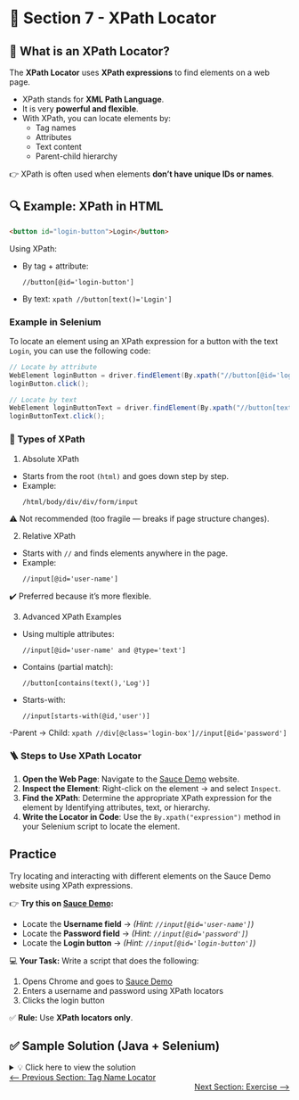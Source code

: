 # 🧭 Section 7 - XPath Locator  

## 📖 What is an XPath Locator?  

The **XPath Locator** uses **XPath expressions** to find elements on a web page.  

- XPath stands for **XML Path Language**.  
- It is very **powerful and flexible**.  
- With XPath, you can locate elements by:  
  - Tag names  
  - Attributes  
  - Text content  
  - Parent-child hierarchy  

👉 XPath is often used when elements **don’t have unique IDs or names**.  

## 🔍 Example: XPath in HTML  

```html
<button id="login-button">Login</button>
```
Using XPath:
  - By tag + attribute:
    ```xpath
    //button[@id='login-button']
    ```
   - By text:
    ```xpath
    //button[text()='Login']
    ```
### Example in Selenium

To locate an element using an XPath expression for a button with the text `Login`, you can use the following code:

```java
// Locate by attribute
WebElement loginButton = driver.findElement(By.xpath("//button[@id='login-button']"));
loginButton.click();

// Locate by text
WebElement loginButtonText = driver.findElement(By.xpath("//button[text()='Login']"));
loginButtonText.click();
```
### 🎯 Types of XPath
1. Absolute XPath
  - Starts from the root `(html)` and goes down step by step.
  - Example:
    ```xpath
    /html/body/div/div/form/input
    ```
⚠️ Not recommended (too fragile — breaks if page structure changes).

2. Relative XPath
  - Starts with `//` and finds elements anywhere in the page.
  - Example:
    ```xpath
    //input[@id='user-name']
    ```
✔️ Preferred because it’s more flexible.

3. Advanced XPath Examples
  - Using multiple attributes:
    ```xpath
    //input[@id='user-name' and @type='text']
    ```
  - Contains (partial match):
    ```xpath
    //button[contains(text(),'Log')]
    ```
  - Starts-with:
    ```xpath
    //input[starts-with(@id,'user')]
    ```
  -Parent → Child:
    ```xpath
    //div[@class='login-box']//input[@id='password']
    ```
### 🪜 Steps to Use XPath Locator

1. **Open the Web Page**: Navigate to the [Sauce Demo](https://www.saucedemo.com/) website.
2. **Inspect the Element**: Right-click on the element → and select `Inspect`.
3. **Find the XPath**: Determine the appropriate XPath expression for the element by Identifying attributes, text, or hierarchy.
4. **Write the Locator in Code**: Use the `By.xpath("expression")` method in your Selenium script to locate the element.

## Practice

Try locating and interacting with different elements on the Sauce Demo website using XPath expressions. 

👉 **Try this on [Sauce Demo](https://www.saucedemo.com/):**  

- Locate the **Username field** → *(Hint: `//input[@id='user-name']`)*  
- Locate the **Password field** → *(Hint: `//input[@id='password']`)*  
- Locate the **Login button** → *(Hint: `//input[@id='login-button']`)*  

💻 **Your Task:** Write a script that does the following:  
1. Opens Chrome and goes to [Sauce Demo](https://www.saucedemo.com/)  
2. Enters a username and password using XPath locators  
3. Clicks the login button  

✅ **Rule:** Use **XPath locators only**.  

## ✅ Sample Solution (Java + Selenium)  

<details>
<summary>💡 Click here to view the solution</summary>

```java
import org.openqa.selenium.By;
import org.openqa.selenium.WebDriver;
import org.openqa.selenium.WebElement;
import org.openqa.selenium.chrome.ChromeDriver;

public class SauceDemoByXPath {
    public static void main(String[] args) {
        // 1. Set up ChromeDriver
        WebDriver driver = new ChromeDriver();

        // 2. Open Sauce Demo website
        driver.get("https://www.saucedemo.com/");

        // 3. Locate elements using XPath
        WebElement usernameField = driver.findElement(By.xpath("//input[@id='user-name']"));
        WebElement passwordField = driver.findElement(By.xpath("//input[@id='password']"));
        WebElement loginButton = driver.findElement(By.xpath("//input[@id='login-button']"));

        // 4. Enter username & password
        usernameField.sendKeys("standard_user");
        passwordField.sendKeys("secret_sauce");

        // 5. Click the login button
        loginButton.click();

        // Optional: close browser
        driver.quit();
    }
}
```
</details>

<div style="width: 100%">
<a href='6_tagname_locator.md'><-- Previous Section: Tag Name Locator</a>
<div align="right"><a href='exercise.md'> Next Section: Exercise --></a></div>
</div>
